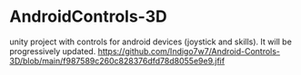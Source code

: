 # AndroidControls-3D
 unity project with controls for android devices (joystick and skills). It will be progressively updated. https://github.com/Indigo7w7/Android-Controls-3D/blob/main/f987589c260c828376dfd78d8055e9e9.jfif
